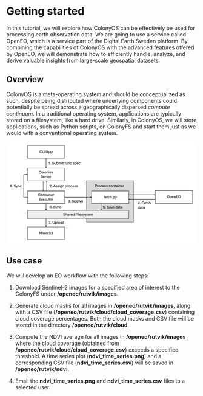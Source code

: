 # Getting started
In this tutorial, we will explore how ColonyOS can be effectively be used for processing earth observation data. We are going to use a service called OpenEO, which is a service part of the Digital Earth Sweden platform. By combining the capabilities of ColonyOS with the advanced features offered by OpenEO, we will demonstrate how to efficiently handle, analyze, and derive valuable insights from large-scale geospatial datasets.

## Overview
ColonyOS is a meta-operating system and should be conceptualized as such, despite being distributed where underlying components could potentially be spread across a geographically dispersed *compute continuum*. In a traditional operating system, applications are typically stored on a filesystem, like a hard drive. Similarly, in ColonyOS, we will store applications, such as Python scripts, on ColonyFS and start them just as we would with a conventional operating system.

<img src="arch.png">

## Use case
We will develop an EO workflow with the following steps:

1. Download Sentinel-2 images for a specified area of interest to the ColonyFS under **/openeo/rutvik/images**.

2. Generate cloud masks for all images in **/openeo/rutvik/images**, along with a CSV file (**/openeo/rutvik/cloud/cloud_coverage.csv**) containing cloud coverage percentages. Both the cloud masks and CSV file will be stored in the directory **/openeo/rutvik/cloud**.

3. Compute the NDVI average for all images in **/openeo/rutvik/images** where the cloud coverage (obtained from **/openeo/rutvik/cloud/cloud_coverage.csv**) exceeds a specified threshold. A time series plot (**ndvi_time_series.png**) and a corresponding CSV file (**ndvi_time_series.csv**) will be saved in **/openeo/rutvik/ndvi**.

4. Email the **ndvi_time_series.png** and **ndvi_time_series.csv** files to a selected user.


